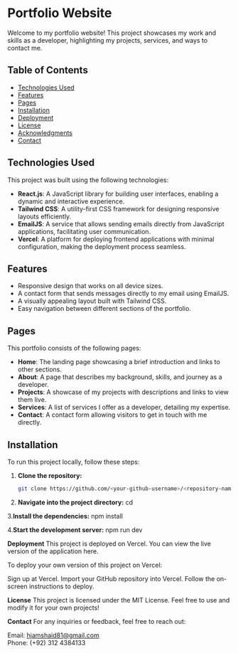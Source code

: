 # Portfolio Website

Welcome to my portfolio website! This project showcases my work and skills as a developer, highlighting my projects, services, and ways to contact me.

## Table of Contents

- [Technologies Used](#technologies-used)
- [Features](#features)
- [Pages](#pages)
- [Installation](#installation)
- [Deployment](#deployment)
- [License](#license)
- [Acknowledgments](#acknowledgments)
- [Contact](#contact)

## Technologies Used

This project was built using the following technologies:

- **React.js**: A JavaScript library for building user interfaces, enabling a dynamic and interactive experience.
- **Tailwind CSS**: A utility-first CSS framework for designing responsive layouts efficiently.
- **EmailJS**: A service that allows sending emails directly from JavaScript applications, facilitating user communication.
- **Vercel**: A platform for deploying frontend applications with minimal configuration, making the deployment process seamless.

## Features

- Responsive design that works on all device sizes.
- A contact form that sends messages directly to my email using EmailJS.
- A visually appealing layout built with Tailwind CSS.
- Easy navigation between different sections of the portfolio.

## Pages

This portfolio consists of the following pages:

- **Home**: The landing page showcasing a brief introduction and links to other sections.
- **About**: A page that describes my background, skills, and journey as a developer.
- **Projects**: A showcase of my projects with descriptions and links to view them live.
- **Services**: A list of services I offer as a developer, detailing my expertise.
- **Contact**: A contact form allowing visitors to get in touch with me directly.

## Installation

To run this project locally, follow these steps:

1. **Clone the repository:**
   ```bash
   git clone https://github.com/<your-github-username>/<repository-name>.git

2. **Navigate into the project directory:**
cd <repository-name>

3.**Install the dependencies:**
npm install

4.**Start the development server:**
npm run dev

**Deployment**
This project is deployed on Vercel. You can view the live version of the application here.

To deploy your own version of this project on Vercel:

Sign up at Vercel.
Import your GitHub repository into Vercel.
Follow the on-screen instructions to deploy.

**License**
This project is licensed under the MIT License. Feel free to use and modify it for your own projects!

**Contact**
For any inquiries or feedback, feel free to reach out:

Email: hjamshaid81@gmail.com<br>
Phone: (+92) 312 4384133

